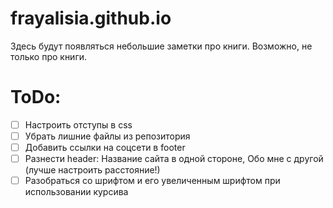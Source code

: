 # frayalisia.github.io
Здесь будут появляться небольшие заметки про книги. 
Возможно, не только про книги. 

# ToDo:
- [ ] Настроить отступы в css
- [ ] Убрать лишние файлы из репозитория
- [ ] Добавить ссылки на соцсети в footer
- [ ] Разнести header: Название сайта в одной стороне, Обо мне с другой (лучше настроить расстояние!)
- [ ] Разобраться со шрифтом и его увеличенным шрифтом при использовании курсива
